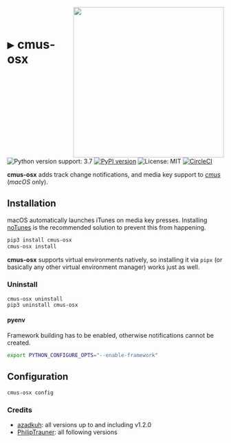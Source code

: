 <img align="right" src="https://user-images.githubusercontent.com/9287847/33808557-f03eef40-dde8-11e7-8951-68350df85a70.gif" width="350"/>

<p>​</p>

<h1><kbd>▶</kbd> cmus-osx</h1>

![Python version support: 3.7](https://img.shields.io/badge/python-3.7-limegreen.svg)
[![PyPI version](https://badge.fury.io/py/cmus-osx.svg)](https://badge.fury.io/py/cmus-osx)
![License: MIT](https://img.shields.io/badge/license-MIT-limegreen.svg)
[![CircleCI](https://circleci.com/gh/PhilipTrauner/cmus-osx.svg?style=svg)](https://circleci.com/gh/PhilipTrauner/cmus-osx)

**cmus-osx** adds track change notifications, and media key support to [*cmus*](https://cmus.github.io/) (*macOS* only).

## Installation
macOS automatically launches iTunes on media key presses.
Installing [noTunes](https://github.com/tombonez/noTunes/releases/tag/v2.0) is the recommended solution to prevent this from happening.

```bash
pip3 install cmus-osx
cmus-osx install
```

**cmus-osx** supports virtual environments natively, so installing it via `pipx` (or basically any other virtual environment manager) works just as well.

### Uninstall
```
cmus-osx uninstall
pip3 uninstall cmus-osx
```

#### pyenv
Framework building has to be enabled, otherwise notifications cannot be created.
```bash
export PYTHON_CONFIGURE_OPTS="--enable-framework"
```

## Configuration
```
cmus-osx config
```

### Credits
* [azadkuh](https://github.com/azadkuh): all versions up to and including v1.2.0
* [PhilipTrauner](https://github.com/PhilipTrauner): all following versions
